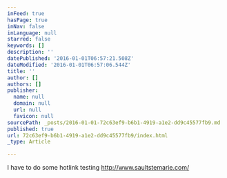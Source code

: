 ```yaml
---
inFeed: true
hasPage: true
inNav: false
inLanguage: null
starred: false
keywords: []
description: ''
datePublished: '2016-01-01T06:57:21.508Z'
dateModified: '2016-01-01T06:57:06.544Z'
title: ''
author: []
authors: []
publisher:
  name: null
  domain: null
  url: null
  favicon: null
sourcePath: _posts/2016-01-01-72c63ef9-b6b1-4919-a1e2-dd9c45577fb9.md
published: true
url: 72c63ef9-b6b1-4919-a1e2-dd9c45577fb9/index.html
_type: Article

---
```

I have to do some hotlink testing http://www.saultstemarie.com/